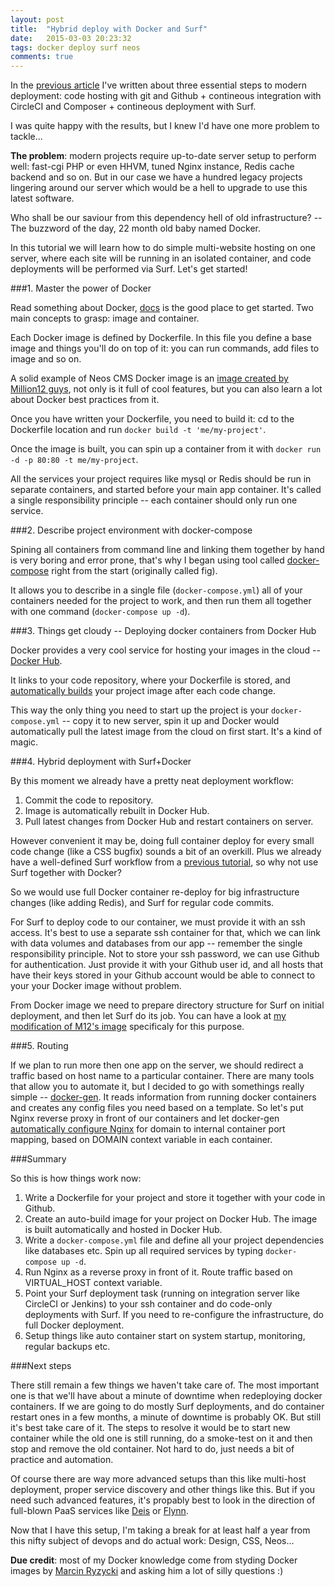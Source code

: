```yaml
---
layout: post
title:  "Hybrid deploy with Docker and Surf"
date:   2015-03-03 20:23:32
tags: docker deploy surf neos
comments: true
---
```


In the [previous article](http://dimaip.github.io/2014/12/20/three-steps-to-deploy/) I've written about three essential steps to modern deployment: code hosting with git and Github + contineous integration with CircleCI and Composer + contineous deployment with Surf.

I was quite happy with the results, but I knew I'd have one more problem to tackle...

**The problem**: modern projects require up-to-date server setup to perform well: fast-cgi PHP or even HHVM, tuned Nginx instance, Redis cache backend and so on. But in our case we have a hundred legacy projects lingering around our server which would be a hell to upgrade to use this latest software.

Who shall be our saviour from this dependency hell of old infrastructure? -- The buzzword of the day, 22 month old baby named Docker.

In this tutorial we will learn how to do simple multi-website hosting on one server, where each site will be running in an isolated container, and code deployments will be performed via Surf. Let's get started!

###1. Master the power of Docker

Read something about Docker, [docs](https://docs.docker.com/) is the good place to get started. Two main concepts to grasp: image and container.

Each Docker image is defined by Dockerfile. In this file you define a base image and things you'll do on top of it: you can run commands, add files to image and so on.

A solid example of Neos CMS Docker image is an [image created by Million12 guys](https://github.com/million12/docker-typo3-neos), not only is it full of cool features, but you can also learn a lot about Docker best practices from it.

Once you have written your Dockerfile, you need to build it: cd to the Dockerfile location and run `docker build -t 'me/my-project'`.

Once the image is built, you can spin up a container from it with `docker run -d -p 80:80 -t me/my-project`.

All the services your project requires like mysql or Redis should be run in separate containers, and started before your main app container. It's called a single responsibility principle -- each container should only run one service.

###2. Describe project environment with docker-compose

Spining all containers from command line and linking them together by hand is very boring and error prone, that's why I began using tool called [docker-compose](https://docs.docker.com/compose/) right from the start (originally called fig).

It allows you to describe  in a single file (`docker-compose.yml`) all of your containers needed for the project to work, and then run them all together with one command (`docker-compose up -d`).

###3. Things get cloudy -- Deploying docker containers from Docker Hub

Docker provides a very cool service for hosting your images in the cloud -- [Docker Hub](hub.docker.com).

It links to your code repository, where your Dockerfile is stored, and [automatically builds](http://docs.docker.com/docker-hub/builds/) your project image after each code change.

This way the only thing you need to start up the project is your `docker-compose.yml` -- copy it to new server, spin it up and Docker would automatically pull the latest image from the cloud on first start. It's a kind of magic.

###4. Hybrid deployment with Surf+Docker

By this moment we already have a pretty neat deployment workflow: 

1. Commit the code to repository. 
2. Image is automatically rebuilt in Docker Hub. 
3. Pull latest changes from Docker Hub and restart containers on server.

However convenient it may be, doing full container deploy for every small code change (like a CSS bugfix) sounds a bit of an overkill. Plus we already have a well-defined Surf workflow from a [previous tutorial](dimaip.github.io/2014/12/20/three-steps-to-deploy/), so why not use Surf together with Docker?

So we would use full Docker container re-deploy for big infrastructure changes (like adding Redis), and Surf for regular code commits.

For Surf to deploy code to our container, we must provide it with an ssh access. It's best to use a separate ssh container for that, which we can link with data volumes and databases from our app -- remember the single responsibility principle. Not to store your ssh password, we can use Github for authentication. Just provide it with your Github user id, and all hosts that have their keys stored in your Github account would be able to connect to your your Docker image without problem.

From Docker image we need to prepare directory structure for Surf on initial deployment, and then let Surf do its job. You can have a look at [my modification of M12's image](https://github.com/dimaip/docker-typo3-flow-neos-abstract) specificaly for this purpose.

###5. Routing

If we plan to run more then one app on the server, we should redirect a traffic based on host name to a particular container. There are many tools that allow you to automate it, but I decided to go with somethings really simple -- [docker-gen](https://github.com/jwilder/docker-gen). It reads information from running docker containers and creates any config files you need based on a template.
So let's put Nginx reverse proxy in front of our containers and let docker-gen [automatically configure Nginx](https://github.com/jwilder/nginx-proxy) for domain to internal container port mapping, based on DOMAIN context variable in each container.

###Summary

So this is how things work now:

1. Write a Dockerfile for your project and store it together with your code in Github.
2. Create an auto-build image for your project on Docker Hub. The image is built automatically and hosted in Docker Hub.
3. Write a `docker-compose.yml` file and define all your project dependencies like databases etc. Spin up all required services by typing `docker-compose up -d`.
4. Run Nginx as a reverse proxy in front of it. Route traffic based on VIRTUAL_HOST context variable.
5. Point your Surf deployment task (running on integration server like CircleCI or Jenkins) to your ssh container and do code-only deployments with Surf. If you need to re-configure the infrastructure, do full Docker deployment.
6. Setup things like auto container start on system startup, monitoring, regular backups etc.

###Next steps

There still remain a few things we haven't take care of.
The most important one is that we'll have about a minute of downtime when redeploying docker containers. If we are going to do mostly Surf deployments, and do container restart ones in a few months, a minute of downtime is probably OK. But still it's best take care of it. The steps to resolve it would be to start new container while the old one is still running, do a smoke-test on it and then stop and remove the old container. Not hard to do, just needs a bit of practice and automation.

Of course there are way more advanced setups than this like multi-host deployment, proper service discovery and other things like this. But if you need such advanced features, it's propably best to look in the direction of full-blown PaaS services like [Deis](http://deis.io/) or [Flynn](https://flynn.io/).

Now that I have this setup, I'm taking a break for at least half a year from this nifty subject of devops and do actual work: Design, CSS, Neos...

**Due credit**: most of my Docker knowledge come from styding Docker images by [Marcin Ryzycki](https://github.com/ryzy) and asking him a lot of silly questions :) 
